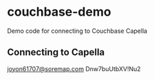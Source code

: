 # couchbase-demo
Demo code for connecting to Couchbase Capella

## Connecting to Capella
joyon61707@soremap.com
Dnw7buUtbXV!Nu2